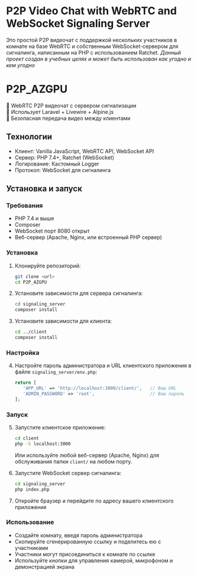 # P2P Video Chat with WebRTC and WebSocket Signaling Server

Это простой P2P видеочат с поддержкой нескольких участников в комнате на базе WebRTC и собственным WebSocket-сервером для сигналинга, написанным на PHP с использованием Ratchet.
*Данный проект создан в учебных целях и может быть использован как угодно и кем угодно*

# P2P_AZGPU

🎥 WebRTC P2P видеочат с сервером сигнализации  
🚀 Использует Laravel + Livewire + Alpine.js  
🔐 Безопасная передача видео между клиентами

## Технологии

- Клиент: Vanilla JavaScript, WebRTC API, WebSocket API  
- Сервер: PHP 7.4+, Ratchet (WebSocket)  
- Логирование: Кастомный Logger  
- Протокол: WebSocket для сигналинга  

## Установка и запуск

### Требования

- PHP 7.4 и выше
- Composer
- WebSocket порт 8080 открыт
- Веб-сервер (Apache, Nginx, или встроенный PHP сервер)

### Установка

1. Клонируйте репозиторий:
   ```bash
   git clone <url>
   cd P2P_AZGPU
   ```

2. Установите зависимости для сервера сигналинга:
   ```bash
   cd signaling_server
   composer install
   ```

3. Установите зависимости для клиента:
   ```bash
   cd ../client
   composer install
   ```

### Настройка

4. Настройте пароль администратора и URL клиентского приложения в файле `signaling_server/env.php`:
   ```php
   return [
      'APP_URL' => 'http://localhost:3000/client/',   // Ваш URL 
      'ADMIN_PASSWORD' => 'root',                     // Ваш пароль
   ];
   ```

### Запуск

5. Запустите клиентское приложение:
   ```bash
   cd client
   php -S localhost:3000
   ```
   Или используйте любой веб-сервер (Apache, Nginx) для обслуживания папки `client/` на любом порту.

6. Запустите WebSocket сервер сигналинга:
   ```bash
   cd signaling_server
   php index.php
   ```

7. Откройте браузер и перейдите по адресу вашего клиентского приложения

### Использование

- Создайте комнату, введя пароль администратора
- Скопируйте сгенерированную ссылку и поделитесь ею с участниками
- Участники могут присоединиться к комнате по ссылке
- Используйте кнопки для управления камерой, микрофоном и демонстрацией экрана
